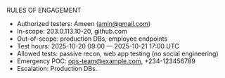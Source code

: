 RULES OF ENGAGEMENT
- Authorized testers: Ameen (amin@gmail.com)
- In-scope: 203.0.113.10-20, github.com
- Out-of-scope: production DBs, employee endpoints
- Test hours: 2025-10-20 09:00 — 2025-10-21 17:00 UTC
- Allowed tests: passive recon, web app testing (no social engineering)
- Emergency POC: ops-team@example.com, +234-123456789
- Escalation: Production DBs.
